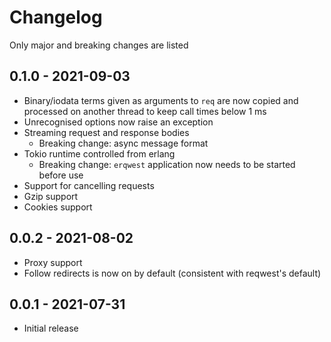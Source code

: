 # Changelog

Only major and breaking changes are listed

## 0.1.0 - 2021-09-03
- Binary/iodata terms given as arguments to `req` are now copied and processed
  on another thread to keep call times below 1 ms
- Unrecognised options now raise an exception
- Streaming request and response bodies
  - Breaking change: async message format
- Tokio runtime controlled from erlang
  - Breaking change: `erqwest` application now needs to be started before use
- Support for cancelling requests
- Gzip support
- Cookies support

## 0.0.2 - 2021-08-02
- Proxy support
- Follow redirects is now on by default (consistent with reqwest's default)

## 0.0.1 - 2021-07-31
- Initial release

